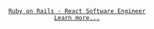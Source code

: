 <div  align="center">
  <a href="https://trekab.io/"><code>Ruby on Rails - React Software Engineer</code></a>
</div>

<div  align="center">
  <a href="https://github.com/trekab/super_backend_engineer"><code>Learn more...</code></a>
</div>
